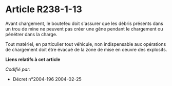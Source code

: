 # Article R238-1-13

Avant chargement, le boutefeu doit s'assurer que les débris présents dans un trou de mine ne peuvent pas créer une gêne
pendant le chargement ou pénétrer dans la charge.

Tout matériel, en particulier tout véhicule, non indispensable aux opérations de chargement doit être évacué de la zone de
mise en oeuvre des explosifs.

**Liens relatifs à cet article**

_Codifié par_:

  - Décret n°2004-196 2004-02-25
